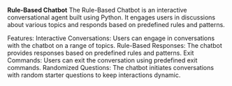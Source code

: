 **Rule-Based Chatbot**
The Rule-Based Chatbot is an interactive conversational agent built using Python. It engages users in discussions about various topics and responds based on predefined rules and patterns.

Features:
Interactive Conversations: Users can engage in conversations with the chatbot on a range of topics.
Rule-Based Responses: The chatbot provides responses based on predefined rules and patterns.
Exit Commands: Users can exit the conversation using predefined exit commands.
Randomized Questions: The chatbot initiates conversations with random starter questions to keep interactions dynamic.
